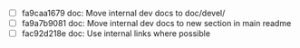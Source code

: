 - [ ] fa9caa1679 doc: Move internal dev docs to doc/devel/
- [ ] fa9a7b9081 doc: Move internal dev docs to new section in main readme
- [ ] fac92d218e doc: Use internal links where possible